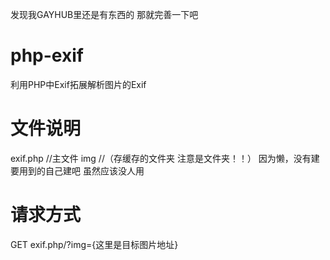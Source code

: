发现我GAYHUB里还是有东西的   那就完善一下吧

# php-exif
利用PHP中Exif拓展解析图片的Exif

# 文件说明
exif.php   //主文件
img  //（存缓存的文件夹  注意是文件夹！！） 因为懒，没有建  要用到的自己建吧  虽然应该没人用

# 请求方式
GET    exif.php/?img={这里是目标图片地址}
